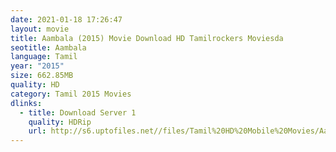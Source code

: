```yaml
---
date: 2021-01-18 17:26:47
layout: movie
title: Aambala (2015) Movie Download HD Tamilrockers Moviesda
seotitle: Aambala
language: Tamil
year: "2015"
size: 662.85MB
quality: HD
category: Tamil 2015 Movies
dlinks:
  - title: Download Server 1
    quality: HDRip
    url: http://s6.uptofiles.net//files/Tamil%20HD%20Mobile%20Movies/Aambala%20(2015)/Mp4%20HD%20(640x360)/Aambala%20(2015)%20Single%20Part%20(640x360).mp4
---
```

